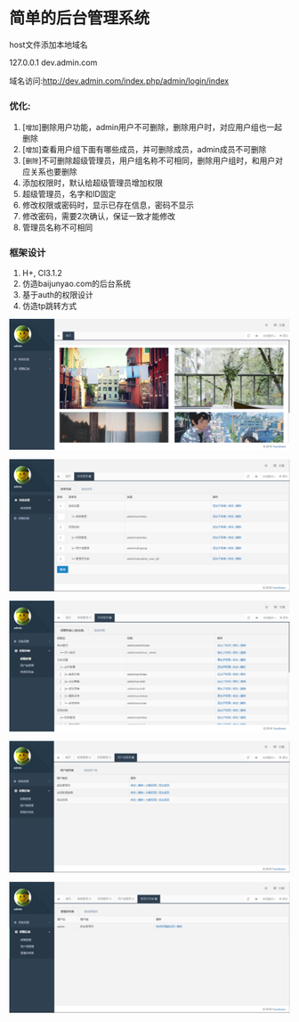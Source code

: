 
# 简单的后台管理系统

host文件添加本地域名

127.0.0.1 dev.admin.com

域名访问:http://dev.admin.com/index.php/admin/login/index

### 优化:
1. [`增加`]删除用户功能，admin用户不可删除，删除用户时，对应用户组也一起删除
2. [`增加`]查看用户组下面有哪些成员，并可删除成员，admin成员不可删除
3. [`删除`]不可删除超级管理员，用户组名称不可相同，删除用户组时，和用户对应关系也要删除
4. 添加权限时，默认给超级管理员增加权限
5. 超级管理员，名字和ID固定
6. 修改权限或密码时，显示已存在信息，密码不显示
7. 修改密码，需要2次确认，保证一致才能修改
8. 管理员名称不可相同

### 框架设计
1. H+, CI3.1.2
2. 仿造baijunyao.com的后台系统
3. 基于auth的权限设计
4. 仿造tp跳转方式

![Image text](home.png)

![Image text](menu.png)

![Image text](auth.png)

![Image text](group.png)

![Image text](user.png)

